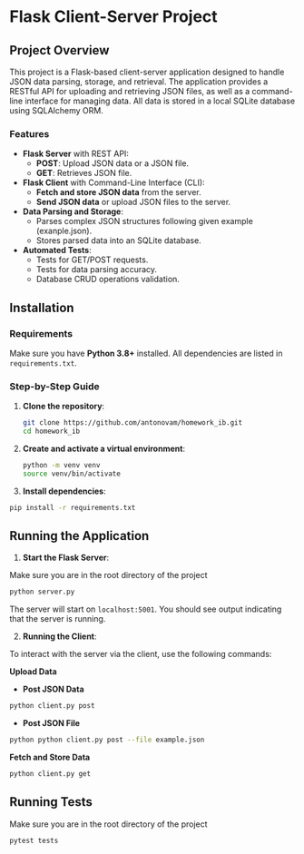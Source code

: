 # Flask Client-Server Project

## Project Overview

This project is a Flask-based client-server application designed to handle JSON data parsing, storage, and retrieval. The application provides a RESTful API for uploading and retrieving JSON files, as well as a command-line interface for managing data. All data is stored in a local SQLite database using SQLAlchemy ORM.

### **Features**
- **Flask Server** with REST API:
  - **POST**: Upload JSON data or a JSON file.
  - **GET**: Retrieves JSON file.
- **Flask Client** with Command-Line Interface (CLI):
  - **Fetch and store JSON data** from the server.
  - **Send JSON data** or upload JSON files to the server.
- **Data Parsing and Storage**:
  - Parses complex JSON structures following given example (exanple.json).
  - Stores parsed data into an SQLite database.
- **Automated Tests**:
  - Tests for GET/POST requests.
  - Tests for data parsing accuracy.
  - Database CRUD operations validation.

## Installation

### **Requirements**
Make sure you have **Python 3.8+** installed. All dependencies are listed in `requirements.txt`.

### **Step-by-Step Guide**

1. **Clone the repository**:
   ```bash
   git clone https://github.com/antonovam/homework_ib.git
   cd homework_ib
    ```
2. **Create and activate a virtual environment**:
   ```bash
   python -m venv venv
   source venv/bin/activate  
    ```
3.  **Install dependencies**:
   ```bash
   pip install -r requirements.txt
```
## **Running the Application**

1. **Start the Flask Server**: 

Make sure you are in the root directory of the project
   ```bash
   python server.py
  ```

The server will start on ```localhost:5001```. You should see output indicating that the server is running.

2. **Running the Client**:

To interact with the server via the client, use the following commands:

**Upload Data**

- **Post JSON Data**

```bash
python client.py post
```

- **Post JSON File**

```bash
python python client.py post --file example.json
```
**Fetch and Store Data**

```bash
python client.py get
```

## Running Tests
 

Make sure you are in the root directory of the project
```bash
pytest tests
```

